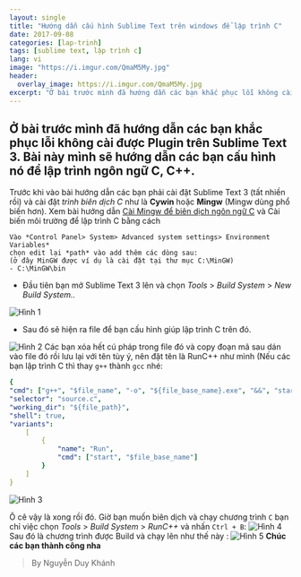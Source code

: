 ```yaml
---
layout: single
title: "Hướng dẫn cấu hình Sublime Text trên windows để lập trình C"
date: 2017-09-08
categories: [lap-trinh]
tags: [sublime text, lập trình c]
lang: vi
image: "https://i.imgur.com/QmaM5My.jpg"
header:
  overlay_image: https://i.imgur.com/QmaM5My.jpg
excerpt: "Ở bài trước mình đã hướng dẫn các bạn khắc phục lỗi không cài được Plugin trên Sublime Text 3. Bài này mình sẽ hướng dẫn các bạn cấu hình nó để lập trình ngôn ngữ C, C++."
---
```

## Ở bài trước mình đã hướng dẫn các bạn khắc phục lỗi không cài được Plugin trên Sublime Text 3. Bài này mình sẽ hướng dẫn các bạn cấu hình nó để lập trình ngôn ngữ C, C++.

Trước khi vào bài hướng dẫn các bạn phải cài đặt Sublime Text 3 (tất nhiền rồi) và cài đặt *trình biên dịch C*
 như là **Cywin** hoặc **Mingw** (Mingw dùng phổ biến hơn). Xem bài hướng dẫn [Cài Mingw để biên dịch ngôn ngữ C](http://o7planning.org/vi/10467/huong-dan-cai-dat-trinh-bien-dich-c-cpp-mingw) và Cài biến môi trường để lập trình C bằng cách
 ```
 Vào *Control Panel> System> Advanced system settings> Environment Variables*
chọn edit lại *path* vào add thêm các dòng sau:
(ở đây MinGW được ví dụ là cài đặt tại thư mục C:\MinGW)
- C:\MinGW\bin
 ```
* Đầu tiên bạn mở Sublime Text 3 lên và chọn *Tools* > *Build System* > *New Build System..*

![Hình 1](https://i.imgur.com/PsMqBmV.png)

* Sau đó sẽ hiện ra file để bạn cấu hình giúp lập trình C trên đó.

![Hình 2](https://i.imgur.com/0KLxFMw.png)
Các bạn xóa hết cú pháp trong file đó và copy đoạn mã sau dán vào file đó rồi lưu lại với tên tùy ý, nên đặt tên là RunC++ như mình (Nếu các bạn lập trình C thì thay `g++` thành `gcc` nhé:
```yml
{
"cmd": ["g++", "$file_name", "-o", "${file_base_name}.exe", "&&", "start", "cmd", "/k" , "$file_base_name"],
"selector": "source.c",
"working_dir": "${file_path}",
"shell": true,
"variants":
    [
        {
            "name": "Run",
            "cmd": ["start", "$file_base_name"]
        }
    ]
}
```

![Hình 3](https://i.imgur.com/1ndSmzC.png)

Ô cê vậy là xong rồi đó. Giờ bạn muốn biên dịch và chạy chương trình `C` bạn chỉ việc chọn *Tools* > *Build System* > *RunC++*  và nhấn `Ctrl + B`:
![Hình 4](https://i.imgur.com/cEr8ugF.png)
Sau đó là chương trình được Build và chạy lên như thế này :
![Hình 5](https://i.imgur.com/vKNCDYq.png)
**Chúc các bạn thành công nha**

>By Nguyễn Duy Khánh
